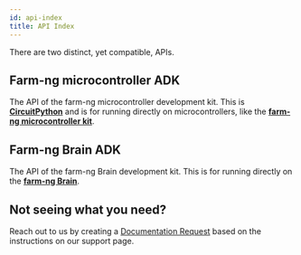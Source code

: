 ```yaml
---
id: api-index
title: API Index
---
```


There are two distinct, yet compatible, APIs.

## Farm-ng microcontroller ADK

The API of the farm-ng microcontroller development kit.
This is [**CircuitPython**](https://circuitpython.org/) and is
for running directly on microcontrollers,
like the
[**farm-ng microcontroller kit**](/docs/mcu_kit/README.mdx).

## Farm-ng Brain ADK

The API of the farm-ng Brain development kit.
This is for running directly on the
[**farm-ng Brain**](/docs/intelligence-kit/brain/brain-v2/).

## Not seeing what you need?

Reach out to us by creating a [Documentation Request](/docs/support/#documentation-request)
based on the instructions on our support page.
